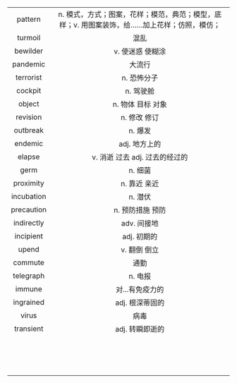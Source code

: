 |            |                                                              |
| :--------: | :----------------------------------------------------------: |
|  pattern   | n. 模式，方式；图案，花样；模范，典范；模型，底样；v. 用图案装饰，给……加上花样；仿照，模仿； |
|  turmoil   |                             混乱                             |
|  bewilder  |                       v. 使迷惑 使糊涂                       |
|  pandemic  |                            大流行                            |
| terrorist  |                         n. 恐怖分子                          |
|  cockpit   |                          n. 驾驶舱                           |
|   object   |                      n. 物体 目标 对象                       |
|  revision  |                         n. 修改 修订                         |
|  outbreak  |                           n. 爆发                            |
|  endemic   |                        adj. 地方上的                         |
|   elapse   |               v. 消逝 过去  adj. 过去的经过的                |
|    germ    |                           n. 细菌                            |
| proximity  |                         n. 靠近 亲近                         |
| incubation |                           n. 潜伏                            |
| precaution |                       n. 预防措施 预防                       |
| indirectly |                         adv. 间接地                          |
| incipient  |                         adj. 初期的                          |
|   upend    |                         v. 翻倒 倒立                         |
|  commute   |                             通勤                             |
| telegraph  |                           n. 电报                            |
|   immune   |                       对...有免疫力的                        |
| ingrained  |                       adj. 根深蒂固的                        |
|   virus    |                             病毒                             |
| transient  |                       adj. 转瞬即逝的                        |
|            |                                                              |
|            |                                                              |
|            |                                                              |
|            |                                                              |
|            |                                                              |
|            |                                                              |
|            |                                                              |
|            |                                                              |
|            |                                                              |
|            |                                                              |
|            |                                                              |
|            |                                                              |
|            |                                                              |
|            |                                                              |
|            |                                                              |

